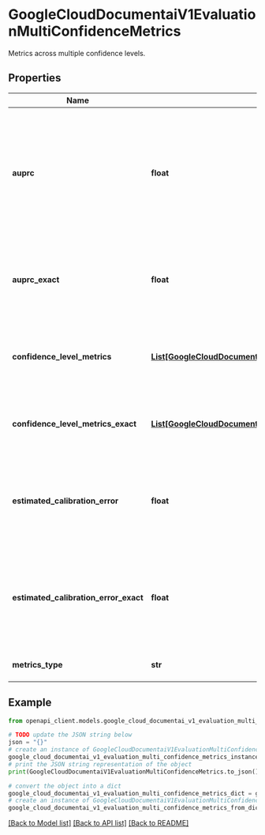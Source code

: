 # GoogleCloudDocumentaiV1EvaluationMultiConfidenceMetrics

Metrics across multiple confidence levels.

## Properties

Name | Type | Description | Notes
------------ | ------------- | ------------- | -------------
**auprc** | **float** | The calculated area under the precision recall curve (AUPRC), computed by integrating over all confidence thresholds. | [optional] 
**auprc_exact** | **float** | The AUPRC for metrics with fuzzy matching disabled, i.e., exact matching only. | [optional] 
**confidence_level_metrics** | [**List[GoogleCloudDocumentaiV1EvaluationConfidenceLevelMetrics]**](GoogleCloudDocumentaiV1EvaluationConfidenceLevelMetrics.md) | Metrics across confidence levels with fuzzy matching enabled. | [optional] 
**confidence_level_metrics_exact** | [**List[GoogleCloudDocumentaiV1EvaluationConfidenceLevelMetrics]**](GoogleCloudDocumentaiV1EvaluationConfidenceLevelMetrics.md) | Metrics across confidence levels with only exact matching. | [optional] 
**estimated_calibration_error** | **float** | The Estimated Calibration Error (ECE) of the confidence of the predicted entities. | [optional] 
**estimated_calibration_error_exact** | **float** | The ECE for the predicted entities with fuzzy matching disabled, i.e., exact matching only. | [optional] 
**metrics_type** | **str** | The metrics type for the label. | [optional] 

## Example

```python
from openapi_client.models.google_cloud_documentai_v1_evaluation_multi_confidence_metrics import GoogleCloudDocumentaiV1EvaluationMultiConfidenceMetrics

# TODO update the JSON string below
json = "{}"
# create an instance of GoogleCloudDocumentaiV1EvaluationMultiConfidenceMetrics from a JSON string
google_cloud_documentai_v1_evaluation_multi_confidence_metrics_instance = GoogleCloudDocumentaiV1EvaluationMultiConfidenceMetrics.from_json(json)
# print the JSON string representation of the object
print(GoogleCloudDocumentaiV1EvaluationMultiConfidenceMetrics.to_json())

# convert the object into a dict
google_cloud_documentai_v1_evaluation_multi_confidence_metrics_dict = google_cloud_documentai_v1_evaluation_multi_confidence_metrics_instance.to_dict()
# create an instance of GoogleCloudDocumentaiV1EvaluationMultiConfidenceMetrics from a dict
google_cloud_documentai_v1_evaluation_multi_confidence_metrics_from_dict = GoogleCloudDocumentaiV1EvaluationMultiConfidenceMetrics.from_dict(google_cloud_documentai_v1_evaluation_multi_confidence_metrics_dict)
```
[[Back to Model list]](../README.md#documentation-for-models) [[Back to API list]](../README.md#documentation-for-api-endpoints) [[Back to README]](../README.md)


